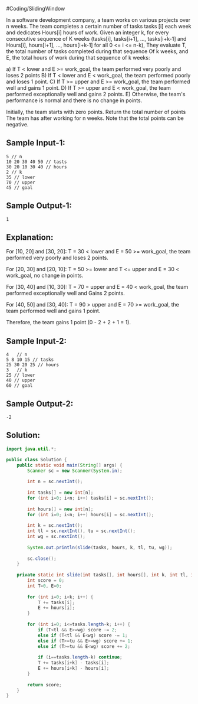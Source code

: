 #Coding/SlidingWindow 

In a software development company, a team works on various projects over n weeks. 
The team completes a certain number of tasks tasks \[i] each week and dedicates 
Hours\[i] hours of work. Given an integer k, for every consecutive sequence of 
K weeks (tasks\[i], tasks\[i+1], ..., tasks\[i+k-1] and 
Hours\[i], hours\[i+1], ..., hours\[i+k-1] for all 0 <= i <= n-k), 
They evaluate T, the total number of tasks completed during that sequence 
Of k weeks, and E, the total hours of work during that sequence of k weeks:

a) If T < lower and E >= work_goal, the team performed very poorly and loses 2 points
B) If T < lower and E < work_goal, the team performed poorly and loses 1 point.
C) If T >= upper and E >= work_goal, the team performed well and gains 1 point.
D) If T >= upper and E < work_goal, the team performed exceptionally well and gains 2 points.
E) Otherwise, the team's performance is normal and there is no change in points.

Initially, the team starts with zero points. Return the total number of points 
The team has after working for n weeks. Note that the total points can be negative.

Sample Input-1:
-----------------
```
5 // n
10 20 30 40 50 // tasts
30 20 10 30 40 // hours
2 // k
35 // lower
70 // upper
45 // goal
```

Sample Output-1:
-----------------
```
1
```

Explanation:
-----------------
For \[10, 20] and \[30, 20]:
T = 30 < lower and E = 50 >= work_goal, the team performed very poorly and loses 2 points.

For \[20, 30] and \[20, 10]:
T = 50 >= lower and T <= upper and E = 30 < work_goal, no change in points.

For \[30, 40] and \[10, 30]:
T = 70 = upper and E = 40 < work_goal, the team performed exceptionally well and 
Gains 2 points.

For \[40, 50] and \[30, 40]:
T = 90 > upper and E = 70 >= work_goal, the team performed well and gains 1 point.

Therefore, the team gains 1 point (0 - 2 + 2 + 1 = 1).


Sample Input-2:
-----------------
```
4	// n
5 8 10 15 // tasks
25 30 20 25 // hours
3	// k
25 // lower
40 // upper
60 // goal
```

Sample Output-2:
-----------------
```
-2
```

## Solution: 

```java
import java.util.*;

public class Solution {
    public static void main(String[] args) {
        Scanner sc = new Scanner(System.in);
        
        int n = sc.nextInt();
        
        int tasks[] = new int[n];
        for (int i=0; i<n; i++) tasks[i] = sc.nextInt();
        
        int hours[] = new int[n];
        for (int i=0; i<n; i++) hours[i] = sc.nextInt();
        
        int k = sc.nextInt();
        int tl = sc.nextInt(), tu = sc.nextInt();
        int wg = sc.nextInt();
        
        System.out.println(slide(tasks, hours, k, tl, tu, wg));
        
        sc.close();
    }
    
    private static int slide(int tasks[], int hours[], int k, int tl, int tu, int wg) {
        int score = 0;
        int T=0, E=0;
        
        for (int i=0; i<k; i++) {
            T += tasks[i];
            E += hours[i];
        }
        
        for (int i=0; i<=tasks.length-k; i++) {
            if (T<tl && E>=wg) score -= 2;
            else if (T<tl && E<wg) score -= 1;
            else if (T>=tu && E>=wg) score += 1;
            else if (T>=tu && E<wg) score += 2;
            
            if (i==tasks.length-k) continue;
            T += tasks[i+k] - tasks[i];
            E += hours[i+k] - hours[i];
        }
        
        return score;
    }
}
```